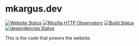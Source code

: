 # mkargus.dev
[![Website Status](https://img.shields.io/website/https/mkargus.dev.svg)](https://mkargus.dev)
[![Mozilla HTTP Observatory](https://img.shields.io/mozilla-observatory/grade-score/mkargus.dev.svg)](https://observatory.mozilla.org/analyze/www.mkargus.dev)
[![Build Status](https://travis-ci.com/mkargus/mkargus.dev.svg?branch=master)](https://travis-ci.com/mkargus/mkargus.dev)
[![dependencies Status](https://david-dm.org/mkargus/mkargus.dev/status.svg)](https://david-dm.org/mkargus/mkargus.dev)

This is the code that powers the website.
